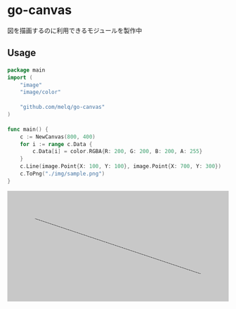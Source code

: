# go-canvas

図を描画するのに利用できるモジュールを製作中

## Usage
```go
package main
import (
    "image"
    "image/color"
	
    "github.com/melq/go-canvas"
)

func main() {
	c := NewCanvas(800, 400)
	for i := range c.Data {                                             // 背景の塗りつぶし
		c.Data[i] = color.RGBA{R: 200, G: 200, B: 200, A: 255}
	}
	c.Line(image.Point{X: 100, Y: 100}, image.Point{X: 700, Y: 300})    // 線分の描画
	c.ToPng("./img/sample.png")
}

```
![](img/sample.png)
